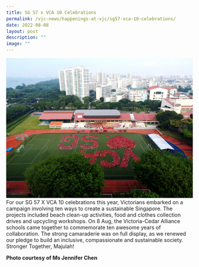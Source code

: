```yaml
---
title: SG 57 x VCA 10 Celebrations
permalink: /vjc-news/happenings-at-vjc/sg57-vca-10-celebrations/
date: 2022-08-08
layout: post
description: ""
image: ""
---
```

![](/images/Happening%20at%20VJC/2022%2024%20VCA%20National%20Day_Photograph%20by%20JenniferChen.jpg)
For our SG 57 X VCA 10 celebrations this year, Victorians embarked on a campaign involving ten ways to create a sustainable Singapore. The projects included beach clean-up activities, food and clothes collection drives and upcycling workshops. On 8 Aug, the Victoria-Cedar Alliance schools came together to commemorate ten awesome years of collaboration. The strong camaraderie was on full display, as we renewed our pledge to build an inclusive, compassionate and sustainable society. Stronger Together, Majulah!

**Photo courtesy of Ms Jennifer Chen**